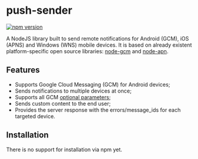 # push-sender
[![npm version](https://badge.fury.io/js/node-push-sender.svg)](https://badge.fury.io/js/node-push-sender)

A NodeJS library built to send remote notifications for Android (GCM), iOS (APNS) and Windows (WNS) mobile devices.
It is based on already existent platform-specific open source libraries: [node-gcm](https://github.com/ToothlessGear/node-gcm) and [node-apn](https://github.com/argon/node-apn).

## Features

- Supports Google Cloud Messaging (GCM) for Android devices;
- Sends notifications to multiple devices at once;
- Supports all GCM [optional parameters](https://developers.google.com/cloud-messaging/http-server-ref#downstream-http-messages-plain-text);
- Sends custom content to the end user;
- Provides the server response with the errors/message_ids for each targeted device.

## Installation

There is no support for installation via npm yet.

